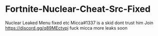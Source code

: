 # Fortnite-Nuclear-Cheat-Src-Fixed
Nuclear Leaked Menu fixed etc
Micca#1337 is a skid dont trust him 
Join https://discord.gg/q89MEctvpj fuck micca more leaks soon
